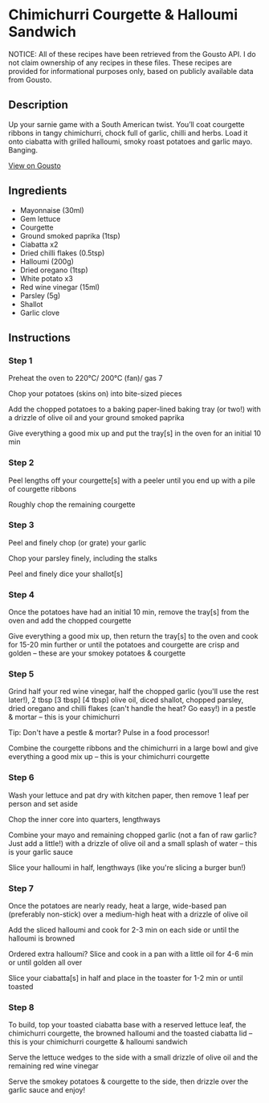 # Chimichurri Courgette & Halloumi Sandwich

NOTICE: All of these recipes have been retrieved from the Gousto API. I do not claim ownership of any recipes in these files. These recipes are provided for informational purposes only, based on publicly available data from Gousto.

## Description

Up your sarnie game with a South American twist. You’ll coat courgette ribbons in tangy chimichurri, chock full of garlic, chilli and herbs. Load it onto ciabatta with grilled halloumi, smoky roast potatoes and garlic mayo. Banging.

[View on Gousto](https://www.gousto.co.uk/recipes/cookbook/chimichurri-courgette-halloumi-sandwich-with-smoky-potatoes)

## Ingredients

- Mayonnaise (30ml)
- Gem lettuce
- Courgette
- Ground smoked paprika (1tsp)
- Ciabatta x2
- Dried chilli flakes (0.5tsp)
- Halloumi (200g)
- Dried oregano (1tsp)
- White potato x3
- Red wine vinegar (15ml)
- Parsley (5g)
- Shallot
- Garlic clove

## Instructions


### Step 1

Preheat the oven to 220°C/ 200°C (fan)/ gas 7

Chop your potatoes (skins on) into bite-sized pieces

Add the chopped potatoes to a baking paper-lined baking tray (or two!) with a drizzle of olive oil and your ground smoked paprika

Give everything a good mix up and put the tray[s] in the oven for an initial 10 min


### Step 2

Peel lengths off your courgette[s] with a peeler until you end up with a pile of courgette ribbons

Roughly chop the remaining courgette


### Step 3

Peel and finely chop (or grate) your garlic

Chop your parsley finely, including the stalks

Peel and finely dice your shallot[s]


### Step 4

Once the potatoes have had an initial 10 min, remove the tray[s] from the oven and add the chopped courgette

Give everything a good mix up, then return the tray[s] to the oven and cook for 15-20 min further or until the potatoes and courgette are crisp and golden – these are your smokey potatoes & courgette


### Step 5

Grind half your red wine vinegar, half the chopped garlic (you'll use the rest later!), 2 tbsp <span class="text-purple">[3 tbsp]</span> <span class="text-danger">[4 tbsp]</span> olive oil, diced shallot, chopped parsley, dried oregano and chilli flakes (can't handle the heat? Go easy!) in a pestle & mortar – this is your chimichurri

Tip: Don't have a pestle & mortar? Pulse in a food processor!

Combine the courgette ribbons and the chimichurri in a large bowl and give everything a good mix up – this is your chimichurri courgette


### Step 6

Wash your lettuce and pat dry with kitchen paper, then remove 1 leaf per person and set aside

Chop the inner core into quarters, lengthways

Combine your mayo and remaining chopped garlic (not a fan of raw garlic? Just add a little!) with a drizzle of olive oil and a small splash of water – this is your garlic sauce

Slice your halloumi in half, lengthways (like you're slicing a burger bun!)


### Step 7

Once the potatoes are nearly ready, heat a large, wide-based pan (preferably non-stick) over a medium-high heat with a drizzle of olive oil

Add the sliced halloumi and cook for 2-3 min on each side or until the halloumi is browned

<span class="text-danger">Ordered extra halloumi? Slice and cook in a pan with a little oil for 4-6 min or until golden all over</span>

Slice your ciabatta[s] in half and place in the toaster for 1-2 min or until toasted

### Step 8

To build, top your toasted ciabatta base with a reserved lettuce leaf, the chimichurri courgette, the browned halloumi and the toasted ciabatta lid – this is your chimichurri courgette & halloumi sandwich

Serve the lettuce wedges to the side with a small drizzle of olive oil and the remaining red wine vinegar

Serve the smokey potatoes & courgette to the side, then drizzle over the garlic sauce and enjoy!

